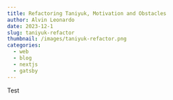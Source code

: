 ```yaml
---
title: Refactoring Taniyuk, Motivation and Obstacles
author: Alvin Leonardo
date: 2023-12-1
slug: taniyuk-refactor
thumbnail: /images/taniyuk-refactor.png
categories:
  - web
  - blog
  - nextjs
  - gatsby
---
```


Test
